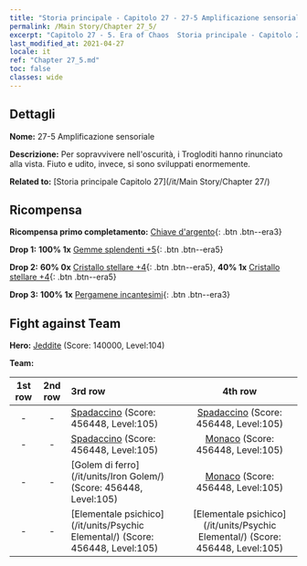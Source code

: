 ```yaml
---
title: "Storia principale - Capitolo 27 - 27-5 Amplificazione sensoriale"
permalink: /Main Story/Chapter 27_5/
excerpt: "Capitolo 27 - 5. Era of Chaos  Storia principale - Capitolo 27_5. 27-5 Amplificazione sensoriale"
last_modified_at: 2021-04-27
locale: it
ref: "Chapter 27_5.md"
toc: false
classes: wide
---
```


## Dettagli

 **Nome:** 27-5 Amplificazione sensoriale

 **Descrizione:** Per sopravvivere nell'oscurità, i Trogloditi hanno rinunciato alla vista. Fiuto e udito, invece, si sono sviluppati enormemente.

 **Related to:** [Storia principale Capitolo 27](/it/Main Story/Chapter 27/)

## Ricompensa

 **Ricompensa primo completamento:** [Chiave d'argento](/ItemsIT/con_693/){: .btn .btn--era3}

 **Drop 1:** **100% 1x** [Gemme splendenti +5](/ItemsIT/mat_100/){: .btn .btn--era5}

 **Drop 2:** **60% 0x** [Cristallo stellare +4](/ItemsIT/mat_94/){: .btn .btn--era5}, **40% 1x** [Cristallo stellare +4](/ItemsIT/mat_94/){: .btn .btn--era5}

 **Drop 3:** **100% 1x** [Pergamene incantesimi](/ItemsIT/con_694/){: .btn .btn--era3}


## Fight against Team
 **Hero:** [Jeddite](/it/heroes/Jeddite/) (Score: 140000, Level:104)

 **Team:**


  | 1st row | 2nd row | 3rd row | 4th row |
  |:----:|:----:|:----|:----:|
  | - | - | [Spadaccino](/it/units/Swordsman/) (Score: 456448, Level:105)  | [Spadaccino](/it/units/Swordsman/) (Score: 456448, Level:105)  |
  | - | - | [Spadaccino](/it/units/Swordsman/) (Score: 456448, Level:105)  | [Monaco](/it/units/Monk/) (Score: 456448, Level:105)  |
  | - | - | [Golem di ferro](/it/units/Iron Golem/) (Score: 456448, Level:105)  | [Monaco](/it/units/Monk/) (Score: 456448, Level:105)  |
  | - | - | [Elementale psichico](/it/units/Psychic Elemental/) (Score: 456448, Level:105)  | [Elementale psichico](/it/units/Psychic Elemental/) (Score: 456448, Level:105)  |


